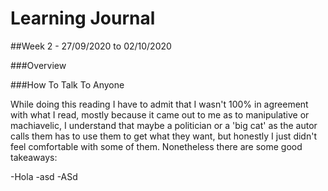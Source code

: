 # Learning Journal

##Week 2 - 27/09/2020 to 02/10/2020

###Overview

###How To Talk To Anyone

While doing this reading I have to admit that I wasn't 100% in agreement with what I read, mostly because it came out to me as to manipulative or machiavelic, I understand that maybe a politician or a 'big cat' as the autor calls them has to use them to get what they want, but honestly I just didn't feel comfortable with some of them. Nonetheless there are some good takeaways:

-Hola
-asd
-ASd

